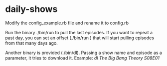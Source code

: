 # daily-shows

Modify the config_example.rb file and rename it to config.rb

Run the binary ./bin/run to pull the last episodes. If you want to repeat a past day, you can set an offset (./bin/run <offset>) that will start pulling episodes from that many days ago.

Another binary is provided (./bin/dl). Passing a show name and episode as a parameter, it tries to download it. Example: *dl The Big Bang Theory S08E01*